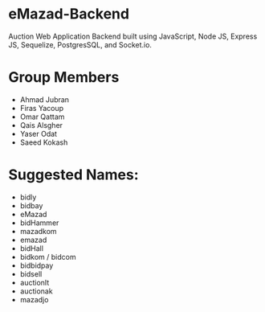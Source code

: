 # eMazad-Backend
Auction Web Application Backend built using JavaScript, Node JS, Express JS, Sequelize, PostgresSQL, and Socket.io.

# Group Members
- Ahmad Jubran
- Firas Yacoup
- Omar Qattam
- Qais Alsgher
- Yaser Odat
- Saeed Kokash

# Suggested Names:
- bidly
- bidbay
- eMazad
- bidHammer
- mazadkom
- emazad
- bidHall
- bidkom / bidcom
- bidbidpay
- bidsell
- auctionIt
- auctionak
- mazadjo
